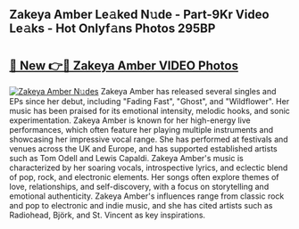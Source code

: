 ## Zakeya Amber Le𝚊ked N𝚞de - Part-9Kr Video Le𝚊ks - Hot Onlyf𝚊ns Photos 295BP

# <h2><a href="http://ac3468.deff.icu/?id=Zakeya+Amber">🔗 New 👉🔴 Zakeya Amber VIDEO Photos</a></h2>

[![Zakeya Amber N𝚞des](https://i.imgur.com/rIISA9y.gif)](http://ac3468.deff.icu/?id=Zakeya+Amber)
Zakeya Amber has released several singles and EPs since her debut, including "Fading Fast", "Ghost", and "Wildflower". Her music has been praised for its emotional intensity, melodic hooks, and sonic experimentation. Zakeya Amber is known for her high-energy live performances, which often feature her playing multiple instruments and showcasing her impressive vocal range. She has performed at festivals and venues across the UK and Europe, and has supported established artists such as Tom Odell and Lewis Capaldi. Zakeya Amber's music is characterized by her soaring vocals, introspective lyrics, and eclectic blend of pop, rock, and electronic elements. Her songs often explore themes of love, relationships, and self-discovery, with a focus on storytelling and emotional authenticity. Zakeya Amber's influences range from classic rock and pop to electronic and indie music, and she has cited artists such as Radiohead, Björk, and St. Vincent as key inspirations.
